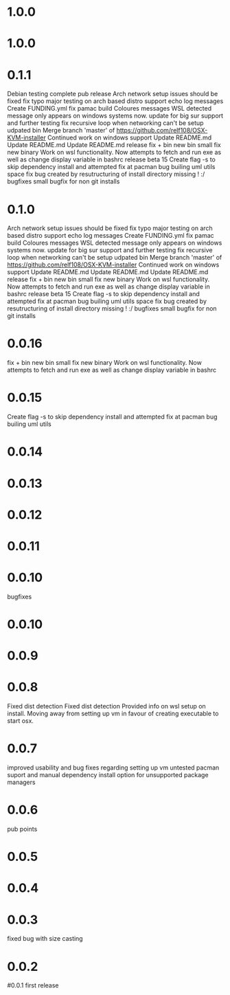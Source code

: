 # 1.0.0

# 1.0.0

# 0.1.1
Debian testing complete
pub release
Arch network setup issues should be fixed
fix typo
major testing on arch based distro support
echo log messages
Create FUNDING.yml
fix pamac build
Coloures messages
WSL detected message only appears on windows systems now.
update for big sur support and further testing
fix recursive loop when networking can't be setup
udpated bin
Merge branch 'master' of https://github.com/relf108/OSX-KVM-installer
Continued work on windows support
Update README.md
Update README.md
Update README.md
release
fix + bin
new bin
small fix
new binary
Work on wsl functionality. Now attempts to fetch and run exe as well as change display variable in bashrc
release beta 15
Create flag -s to skip dependency install and attempted fix at pacman bug builing uml utils
space
fix bug created by resutructuring of install directory
missing ! :/
bugfixes
small bugfix for non git installs

# 0.1.0
Arch network setup issues should be fixed
fix typo
major testing on arch based distro support
echo log messages
Create FUNDING.yml
fix pamac build
Coloures messages
WSL detected message only appears on windows systems now.
update for big sur support and further testing
fix recursive loop when networking can't be setup
udpated bin
Merge branch 'master' of https://github.com/relf108/OSX-KVM-installer
Continued work on windows support
Update README.md
Update README.md
Update README.md
release
fix + bin
new bin
small fix
new binary
Work on wsl functionality. Now attempts to fetch and run exe as well as change display variable in bashrc
release beta 15
Create flag -s to skip dependency install and attempted fix at pacman bug builing uml utils
space
fix bug created by resutructuring of install directory
missing ! :/
bugfixes
small bugfix for non git installs

# 0.0.16
fix + bin
new bin
small fix
new binary
Work on wsl functionality. Now attempts to fetch and run exe as well as change display variable in bashrc

# 0.0.15
Create flag -s to skip dependency install and attempted fix at pacman bug builing uml utils

# 0.0.14

# 0.0.13

# 0.0.12

# 0.0.11

# 0.0.10
bugfixes

# 0.0.10

# 0.0.9

# 0.0.8
Fixed dist detection
Fixed dist detection
Provided info on wsl setup on install. Moving away from setting up vm in favour of creating executable to start osx.

# 0.0.7
improved usability and bug fixes regarding setting up vm
untested pacman suport and manual dependency install option for unsupported package managers

# 0.0.6
pub points

# 0.0.5

# 0.0.4

# 0.0.3
fixed bug with size casting

# 0.0.2

#0.0.1
first release
